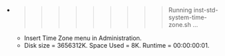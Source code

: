 * >>>>>>>>> Running inst-std-system-time-zone.sh ...
  * Insert Time Zone menu in Administration.
  * Disk size = 3656312K. Space Used = 8K. Runtime = 00:00:00:01.
